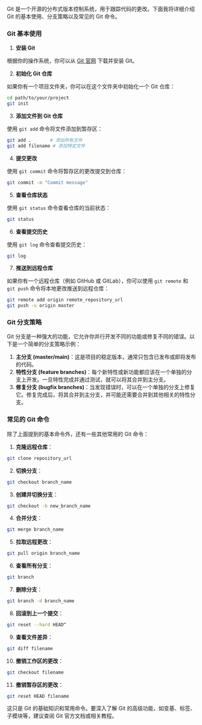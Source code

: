 Git 是一个开源的分布式版本控制系统，用于跟踪代码的更改。下面我将详细介绍 Git 的基本使用、分支策略以及常见的 Git 命令。

### Git 基本使用

1. **安装 Git**

根据你的操作系统，你可以从 [Git 官网](https://git-scm.com/) 下载并安装 Git。

2. **初始化 Git 仓库**

如果你有一个项目文件夹，你可以在这个文件夹中初始化一个 Git 仓库：


```bash
cd path/to/your/project
git init
```
3. **添加文件到 Git 仓库**

使用 `git add` 命令将文件添加到暂存区：


```bash
git add .       # 添加所有文件
git add filename # 添加特定文件
```
4. **提交更改**

使用 `git commit` 命令将暂存区的更改提交到仓库：


```bash
git commit -m "Commit message"
```
5. **查看仓库状态**

使用 `git status` 命令查看仓库的当前状态：


```bash
git status
```
6. **查看提交历史**

使用 `git log` 命令查看提交历史：


```bash
git log
```
7. **推送到远程仓库**

如果你有一个远程仓库（例如 GitHub 或 GitLab），你可以使用 `git remote` 和 `git push` 命令将本地更改推送到远程仓库：


```bash
git remote add origin remote_repository_url
git push -u origin master
```

### Git 分支策略

Git 分支是一种强大的功能，它允许你并行开发不同的功能或修复不同的错误。以下是一个简单的分支策略示例：

1. **主分支 (master/main)**：这是项目的稳定版本，通常只包含已发布或即将发布的代码。
2. **特性分支 (feature branches)**：每个新特性或新功能都应该在一个单独的分支上开发。一旦特性完成并通过测试，就可以将其合并到主分支。
3. **修复分支 (bugfix branches)**：当发现错误时，可以在一个单独的分支上修复它。修复完成后，将其合并到主分支，并可能还需要合并到其他相关的特性分支。

### 常见的 Git 命令

除了上面提到的基本命令外，还有一些其他常用的 Git 命令：

1. **克隆远程仓库**：


```bash
git clone repository_url
```
2. **切换分支**：


```bash
git checkout branch_name
```
3. **创建并切换分支**：


```bash
git checkout -b new_branch_name
```
4. **合并分支**：


```bash
git merge branch_name
```
5. **拉取远程更改**：


```bash
git pull origin branch_name
```
6. **查看所有分支**：


```bash
git branch
```
7. **删除分支**：


```bash
git branch -d branch_name
```
8. **回滚到上一个提交**：


```bash
git reset --hard HEAD^
```
9. **查看文件差异**：


```bash
git diff filename
```
10. **撤销工作区的更改**：


```bash
git checkout filename
```
11. **撤销暂存区的更改**：


```bash
git reset HEAD filename
```

这只是 Git 的基础知识和常用命令。要深入了解 Git 的高级功能，如变基、标签、子模块等，建议查阅 Git 官方文档或相关教程。